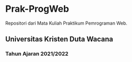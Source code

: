 # Prak-ProgWeb
Repositori dari Mata Kuliah Praktikum Pemrograman Web.

## Universitas Kristen Duta Wacana
### Tahun Ajaran 2021/2022
